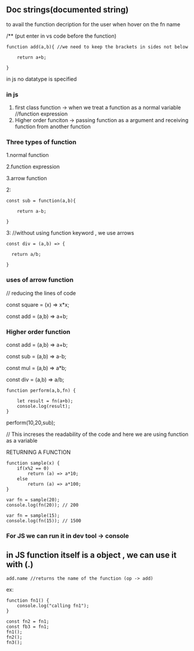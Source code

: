 ## Doc strings(documented string)
to avail the function decription for the user when hover on the fn name

/** (put enter in vs code before the function)

    function add(a,b){ //we need to keep the brackets in sides not below
    
        return a+b;
    
    }

 in js no datatype is specified

### in js 
1. first class function -> when we treat a function as a normal variable  //function expression
2. Higher order funciton -> passing function as a argument and receiving function from another function

### Three types of function
1.normal function

2.function expression    

3.arrow function 


2:

    const sub = function(a,b){
    
        return a-b;
        
    }

3: //without using function keyword , we use arrows

    const div = (a,b) => {
    
      return a/b;
      
    }

### uses of arrow function

// reducing the lines of code

const square = (x) => x*x;

const add = (a,b) => a+b;

### Higher order function

const add = (a,b) => a+b;

const sub = (a,b) => a-b;

const mul = (a,b) => a*b;

const div = (a,b) => a/b;

    function perform(a,b,fn) {
    
        let result = fn(a+b);
        console.log(result);
    }

perform(10,20,sub);
    
// This increses the readability of the code and here we are using function as a variable


RETURNING A FUNCTION

    function sample(x) {
        if(x%2 == 0)
            return (a) => a*10;
        else
            return (a) => a*100;
    }

    var fn = sample(20);
    console.log(fn(20)); // 200

    var fn = sample(15);
    console.log(fn(15)); // 1500
            


### For JS we can run it in dev tool -> console

## in JS function itself is a object , we can use it with (.)
    add.name //returns the name of the function (op -> add)

ex:

    function fn1() {
        console.log("calling fn1");
    } 

    const fn2 = fn1;
    const fb3 = fn1;
    fn1();
    fn2();
    fn3();



